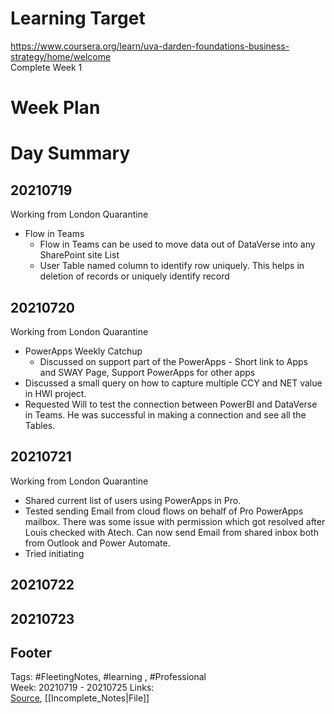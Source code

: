 # Learning Target  

https://www.coursera.org/learn/uva-darden-foundations-business-strategy/home/welcome  
Complete Week 1   
    

# Week Plan  

  

# Day Summary  

## 20210719
Working from London Quarantine
- Flow in Teams
	- Flow in Teams can be used to move data out of DataVerse into any SharePoint site List
	- User Table named column to identify row uniquely. This helps in deletion of records or uniquely identify record

## 20210720
Working from London Quarantine
- PowerApps Weekly Catchup
	- Discussed on support part of the PowerApps - Short link to Apps and SWAY Page, Support PowerApps for other apps
- Discussed a small query on how to capture multiple CCY and NET value in HWI project.
- Requested Will to test the connection between PowerBI and DataVerse in Teams. He was successful in making a connection and see all the Tables.

## 20210721
Working from London Quarantine
- Shared current list of users using PowerApps in Pro.
- Tested sending Email from cloud flows on behalf of Pro PowerApps mailbox. There was some issue with permission which got resolved after Louis checked with Atech. Can now send Email from shared inbox both from Outlook and Power Automate.
- Tried initiating 


## 20210722


## 20210723


## Footer  
  

Tags: #FleetingNotes, #learning , #Professional  
Week: 20210719 - 20210725
Links:   
[Source](template.md), [[Incomplete_Notes|File]]  
  

<!--  
Comment -     
-->  
<!--stackedit_data:
eyJoaXN0b3J5IjpbODQwNTA2MzgzLC0xNzQyMTE3MDI5LC0zMT
kyMjM5MzksMTgzMjgzMTMyMiwtODczNTkwMzU2LDE5MTg2ODY4
NzJdfQ==
-->